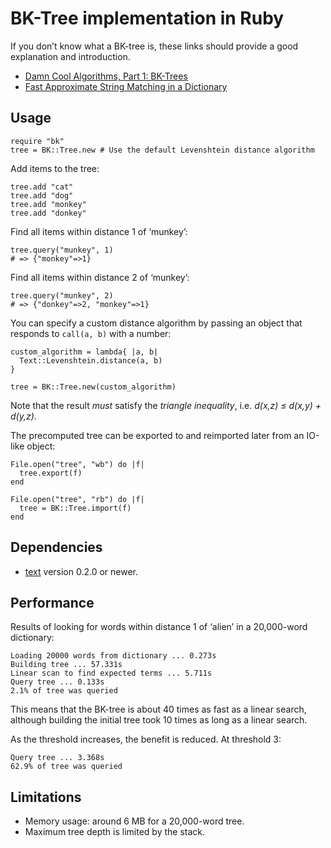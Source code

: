 # BK-Tree implementation in Ruby

If you don’t know what a BK-tree is, these links should provide a good explanation and introduction.

* [Damn Cool Algorithms, Part 1: BK-Trees](http://blog.notdot.net/2007/4/Damn-Cool-Algorithms-Part-1-BK-Trees)
* [Fast Approximate String Matching in a Dictionary](http://citeseerx.ist.psu.edu/viewdoc/summary?doi=10.1.1.21.3317)

## Usage

    require "bk"
    tree = BK::Tree.new # Use the default Levenshtein distance algorithm

Add items to the tree:

    tree.add "cat"
    tree.add "dog"
    tree.add "monkey"
    tree.add "donkey"

Find all items within distance 1 of ‘munkey’:

    tree.query("munkey", 1)
    # => {"monkey"=>1} 

Find all items within distance 2 of ‘munkey’:

    tree.query("munkey", 2)
    # => {"donkey"=>2, "monkey"=>1}

You can specify a custom distance algorithm by passing an object that responds
to `call(a, b)` with a number:

    custom_algorithm = lambda{ |a, b|
      Text::Levenshtein.distance(a, b)
    }

    tree = BK::Tree.new(custom_algorithm)

Note that the result *must* satisfy the
_triangle inequality_, i.e. _d(x,z) ≤ d(x,y) + d(y,z)_.

The precomputed tree can be exported to and reimported later from an IO-like object:

    File.open("tree", "wb") do |f|
      tree.export(f)
    end

    File.open("tree", "rb") do |f|
      tree = BK::Tree.import(f)
    end

## Dependencies

* [text](http://rubygems.org/gems/text) version 0.2.0 or newer.

## Performance

Results of looking for words within distance 1 of ‘alien’ in a 20,000-word dictionary:

    Loading 20000 words from dictionary ... 0.273s
    Building tree ... 57.331s
    Linear scan to find expected terms ... 5.711s
    Query tree ... 0.133s
    2.1% of tree was queried

This means that the BK-tree is about 40 times as fast as a linear search,
although building the initial tree took 10 times as long as a linear search.

As the threshold increases, the benefit is reduced. At threshold 3:

    Query tree ... 3.368s
    62.9% of tree was queried

## Limitations

* Memory usage: around 6 MB for a 20,000-word tree.
* Maximum tree depth is limited by the stack.
